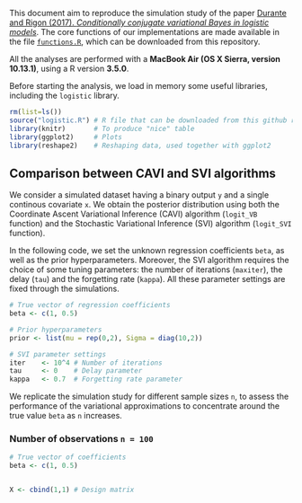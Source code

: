 

This document aim to reproduce the simulation study of the paper [Durante and Rigon (2017). *Conditionally conjugate variational Bayes in logistic models*](https://arxiv.org/abs/1711.06999). The core functions of our implementations are made available in the file [`functions.R`](https://github.com/tommasorigon/logisticVB/blob/master/logistic.R), which can be downloaded from this repository.

All the analyses are performed with a **MacBook Air (OS X Sierra, version 10.13.1)**, using a R version **3.5.0**. 

Before starting the analysis, we load in memory some useful libraries, including the `logistic` library.


```r
rm(list=ls())
source("logistic.R") # R file that can be downloaded from this github repository
library(knitr)       # To produce "nice" table
library(ggplot2)     # Plots
library(reshape2)    # Reshaping data, used together with ggplot2
```

## Comparison between CAVI and SVI algorithms

We consider a simulated dataset having a binary output `y` and a single continous covariate `x`. We obtain the posterior distribution using both the Coordinate Ascent Variational Inference (CAVI) algorithm (`logit_VB` function) and the Stochastic Variational Inference (SVI) algorithm (`logit_SVI` function).

In the following code, we set the unknown regression coefficients `beta`, as well as the prior hyperparameters. Moreover, the SVI algorithm requires the choice of some tuning parameters: the number of iterations (`maxiter`), the delay (`tau`) and the forgetting rate (`kappa`). All these parameter settings are fixed through the simulations. 

```r
# True vector of regression coefficients
beta <- c(1, 0.5)

# Prior hyperparameters
prior <- list(mu = rep(0,2), Sigma = diag(10,2))

# SVI parameter settings
iter    <- 10^4 # Number of iterations
tau     <- 0    # Delay parameter
kappa   <- 0.7  # Forgetting rate parameter
```

We replicate the simulation study for different sample sizes `n`, to assess the performance of the variational approximations to concentrate around the true value `beta` as `n` increases. 

### Number of observations `n = 100`

```r
# True vector of coefficients
beta <- c(1, 0.5)


X <- cbind(1,1) # Design matrix
```

